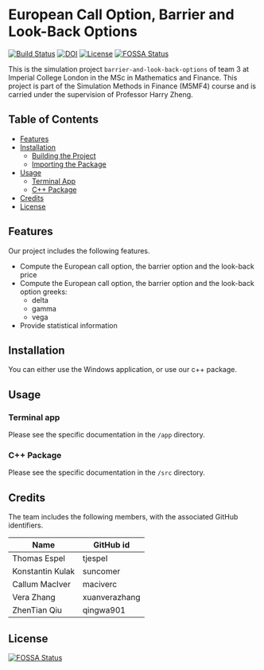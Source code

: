 # European Call Option, Barrier and Look-Back Options

[![Build Status](https://travis-ci.org/tjespel/barrier-and-look-back-options.svg?branch=master)](https://travis-ci.org/tjespel/barrier-and-look-back-options) [![DOI](https://zenodo.org/badge/121739197.svg)](https://zenodo.org/badge/latestdoi/121739197) [![License](https://img.shields.io/badge/License-Apache%202.0-blue.svg)](https://opensource.org/licenses/Apache-2.0) [![FOSSA Status](https://app.fossa.io/api/projects/git%2Bgithub.com%2Ftjespel%2Fbarrier-and-look-back-options.svg?type=shield)](https://app.fossa.io/projects/git%2Bgithub.com%2Ftjespel%2Fbarrier-and-look-back-options?ref=badge_shield)

This is the simulation project `barrier-and-look-back-options` of team 3 at Imperial College London in the MSc in Mathematics and Finance. This project is part of the Simulation Methods in Finance (M5MF4) course and is carried under the supervision of Professor Harry Zheng.

## Table of Contents
- [Features](#features)
- [Installation](#installation)
  - [Building the Project](#building-the-project)
  - [Importing the Package](#importing-the-package)
- [Usage](#usage)
  - [Terminal App](#terminal-app)
  - [C++ Package](#c++-package)
- [Credits](#credits)
- [License](#license)

## Features

Our project includes the following features.
- Compute the European call option, the barrier option and the look-back price
- Compute the European call option, the barrier option and the look-back option greeks:
  - delta
  - gamma
  - vega
- Provide statistical information

## Installation

You can either use the Windows application, or use our c++ package.

## Usage

### Terminal app

Please see the specific documentation in the `/app` directory.

### C++ Package

Please see the specific documentation in the `/src` directory.

## Credits

The team includes the following members, with the associated GitHub identifiers.

| Name | GitHub id |
| --- | --- |
|Thomas Espel|tjespel|
|Konstantin Kulak|suncomer|
|Callum MacIver|maciverc|
|Vera Zhang|xuanverazhang|
|ZhenTian Qiu|qingwa901|

## License

[![FOSSA Status](https://app.fossa.io/api/projects/git%2Bgithub.com%2Ftjespel%2Fbarrier-and-look-back-options.svg?type=large)](https://app.fossa.io/projects/git%2Bgithub.com%2Ftjespel%2Fbarrier-and-look-back-options?ref=badge_large)
